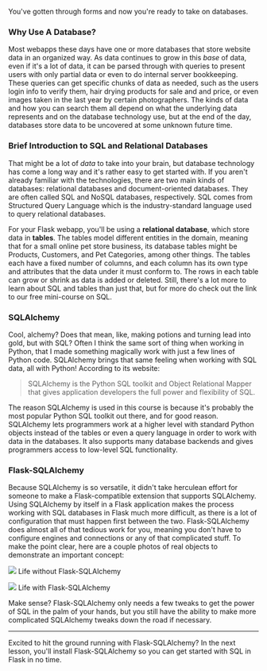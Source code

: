 [//]: # (Source Flask-SQLAlchemy vs SQLAlchemy: https://stackoverflow.com/questions/14343740/flask-sqlalchemy-or-sqlalchemy)

You've gotten through forms and now you're ready to take on databases.

### Why Use A Database?

Most webapps these days have one or more databases that store website data in an organized way. As data continues to grow in this *base* of data, even if it's a lot of data, it can be parsed through with queries to present users with only partial data or even to do internal server bookkeeping. These queries can get specific chunks of data as needed, such as the users login info to verify them, hair drying products for sale and and price, or even images taken in the last year by certain photographers. The kinds of data and how you can search them all depend on what the underlying data represents and on the database technology use, but at the end of the day, databases store data to be uncovered at some unknown future time.

### Brief Introduction to SQL and Relational Databases

That might be a lot of *data* to take into your brain, but database technology has come a long way and it's rather easy to get started with. If you aren't already familiar with the technologies, there are two main kinds of databases: relational databases and document-oriented databases. They are often called SQL and NoSQL databases, respectively. SQL comes from Structured Query Language which is the industry-standard language used to query relational databases.

For your Flask webapp, you'll be using a **relational database**, which store data in **tables**. The tables model different entities in the domain, meaning that for a small online pet store business, its database tables might be Products, Customers, and Pet Categories, among other things. The tables each have a fixed number of columns, and each column has its own type and attributes that the data under it must conform to. The rows in each table can grow or shrink as data is added or deleted. Still, there's a lot more to learn about SQL and tables than just that, but for more do check out the link to our free mini-course on SQL.

### SQLAlchemy

Cool, alchemy? Does that mean, like, making potions and turning lead into gold, but with SQL? Often I think the same sort of thing when working in Python, that I made something magically work with just a few lines of Python code. SQLAlchemy brings that same feeling when working with SQL data, all with Python! According to its website:

> SQLAlchemy is the Python SQL toolkit and Object Relational Mapper that gives application developers the full power and flexibility of SQL.

The reason SQLAlchemy is used in this course is because it's probably the most popular Python SQL toolkit out there, and for good reason. SQLAlchemy lets programmers work at a higher level with standard Python objects instead of the tables or even a query language in order to work with data in the databases. It also supports many database backends and gives programmers access to low-level SQL functionality.

### Flask-SQLAlchemy

Because SQLAlchemy is so versatile, it didn't take herculean effort for someone to make a Flask-compatible extension that supports SQLAlchemy. Using SQLAlchemy by itself in a Flask application makes the process working with SQL databases in Flask much more difficult, as there is a lot of configuration that must happen first between the two. Flask-SQLAlchemy does almost all of that tedious work for you, meaning you don't have to configure engines and connections or any of that complicated stuff. To make the point clear, here are a couple photos of real objects to demonstrate an important concept:

![](https://images.unsplash.com/photo-1528724977141-d90af338860c?ixlib=rb-1.2.1&ixid=eyJhcHBfaWQiOjEyMDd9&auto=format&fit=crop&w=1385&q=80)
Life without Flask-SQLAlchemy

![](https://images.unsplash.com/photo-1554986334-ddb4be98f2f7?ixlib=rb-1.2.1&ixid=eyJhcHBfaWQiOjEyMDd9&auto=format&fit=crop&w=634&q=80)
Life with Flask-SQLAlchemy

Make sense? Flask-SQLAlchemy only needs a few tweaks to get the power of SQL in the palm of your hands, but you still have the ability to make more complicated SQLAlchemy tweaks down the road if necessary.

___

Excited to hit the ground running with Flask-SQLAlchemy? In the next lesson, you'll install Flask-SQLAlchemy so you can get started with SQL in Flask in no time.
